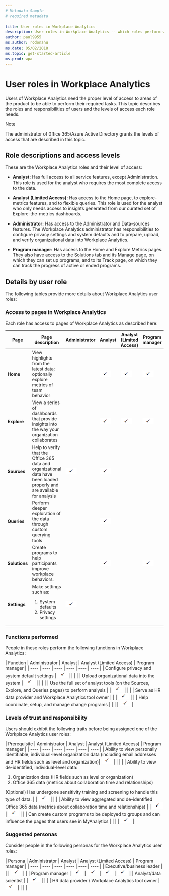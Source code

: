 ```yaml
---
# Metadata Sample
# required metadata

title: User roles in Workplace Analytics
description: User roles in Workplace Analytics -- which roles perform which functions and have access to each page of Workplace Analytics
author: paul9955
ms.author: rodonahu
ms.date: 05/02/2018
ms.topic: get-started-article
ms.prod: wpa
---
```


# User roles in Workplace Analytics 

Users of Workplace Analytics need the proper level of access to areas of the product to be able to perform their required tasks. This topic describes the roles and responsibilities of users and the levels of access each role needs. 

> [!Note] 
> The administrator of 0ffice 365/Azure Active Directory grants the levels of access that are described in this topic.  

## Role descriptions and access levels

These are the Workplace Analytics roles and their level of access:

 * **Analyst:** Has full access to all service features, except Administration. This role is used for the analyst who requires the most complete access to the data.

 * **Analyst (Limited Access):** Has access to the Home page, to explore-metrics features, and to flexible queries. This role is used for the analyst who only needs access to insights generated from our curated set of Explore-the-metrics dashboards.

 * **Administrator:** Has access to the Administrator and Data-sources features. The Workplace Analytics administrator has responsibilities to configure privacy settings and system defaults and to prepare, upload, and verify organizational data into Workplace Analytics. 

 * **Program manager:** Has access to the Home and Explore Metrics pages. They also have access to the Solutions tab and its Manage page, on which they can set up programs, and to its Track page, on which they can track the progress of active or ended programs.

## Details by user role

The following tables provide more details about Workplace Analytics user roles:

### Access to pages in Workplace Analytics

Each role has access to pages of Workplace Analytics as described here: 

|  Page  | Page description |  Administrator |  Analyst |  Analyst (Limited Access) | Program manager |
| ---- | ---- | ---- | ---- | ---- | ---- |
| **Home** | View highlights from the latest data; optionally explore metrics of team behavior | | <img src="../Images/WpA/check-mark.png"> | <img src="../Images/WpA/check-mark.png"> | <img src="../Images/WpA/check-mark.png"> |
| **Explore** | View a series of dashboards that provide insights into the way your organization collaborates | | <img src="../Images/WpA/check-mark.png"> | <img src="../Images/WpA/check-mark.png"> |<img src="../Images/WpA/check-mark.png"> |
| **Sources** | Help to verify that the Office 365 data and organizational data have been loaded properly and are available for analysis | <img src="../Images/WpA/check-mark.png"> | <img src="../Images/WpA/check-mark.png"> | | |
| **Queries** | Perform deeper exploration of the data through custom querying tools | | <img src="../Images/WpA/check-mark.png"> | | |
| **Solutions** | Create programs to help participants improve workplace behaviors. | | <img src="../Images/WpA/check-mark.png"> | |  <img src="../Images/WpA/check-mark.png"> |
| **Settings** | Make settings such as: <ol><li>System defaults</li><li>Privacy settings</li></ol> | <img src="../Images/WpA/check-mark.png"> | | | |

### Functions performed

People in these roles perform the following functions in Workplace Analytics:

|  Function |  Administrator |  Analyst |  Analyst (Limited Access) | Program manager |
| ---- | ---- | ---- | ---- | ---- | ---- |
| Configure privacy and system default settings | <img src="../Images/WpA/check-mark.png">| | | |
| Upload organizational data into the system | <img src="../Images/WpA/check-mark.png"> | | | |
| Use the full set of analyst tools (on the Sources, Explore, and Queries pages) to perform analysis | | <img src="../Images/WpA/check-mark.png"> | | |
| Serve as HR data provider and Workplace Analytics tool owner | | | <img src="../Images/WpA/check-mark.png"> | |
| Help coordinate, setup, and manage change programs | | | | <img src="../Images/WpA/check-mark.png"> |

### Levels of trust and responsibility

Users should exhibit the following traits before being assigned one of the Workplace Analytics user roles:

| Prerequisite | Administrator |  Analyst | Analyst (Limited Access) | Program manager |
| ---- | ---- | ---- | ---- | ---- | ---- |
| Ability to view personally identifiable, individual-level organization data (including email addresses and HR fields such as level and organization)| <img src="../Images/WpA/check-mark.png"> | | | |
| Ability to view de-identified, individual-level data:<ol><li>Organization data (HR fields such as level or organization)</li><li>Office 365 data (metrics about collaboration time and relationships)</li></ol>(Optional) Has undergone sensitivity training and screening to handle this type of data. | | <img src="../Images/WpA/check-mark.png"> | | |
| Ability to view aggregated and de-identified Office 365 data (metrics about collaboration time and relationships) | | <img src="../Images/WpA/check-mark.png"> | <img src="../Images/WpA/check-mark.png"> | |
| Can create custom programs to be deployed to groups and can influence the pages that users see in MyAnalytics | | | | <img src="../Images/WpA/check-mark.png"> | 

### Suggested personas

Consider people in the following personas for the Workplace Analytics user roles: 

|  Persona |  Administrator |  Analyst |  Analyst (Limited Access) | Program manager |
| ---- | ---- | ---- | ---- | ---- | ---- |
| Executive/business leader | | | <img src="../Images/WpA/check-mark.png"> |   |
| Program manager | <img src="../Images/WpA/check-mark.png"> | <img src="../Images/WpA/check-mark.png"> | <img src="../Images/WpA/check-mark.png"> | <img src="../Images/WpA/check-mark.png"> |
| Analyst/data scientist |   | <img src="../Images/WpA/check-mark.png"> | | |
|  HR data provider / Workplace Analytics tool owner |    <img src="../Images/WpA/check-mark.png"> |   | | |



	


